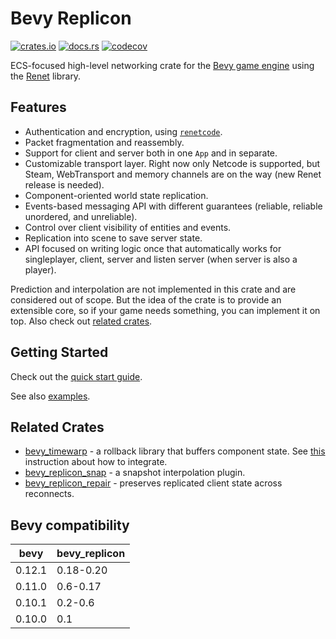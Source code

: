 # Bevy Replicon

[![crates.io](https://img.shields.io/crates/v/bevy_replicon)](https://crates.io/crates/bevy_replicon)
[![docs.rs](https://docs.rs/bevy_replicon/badge.svg)](https://docs.rs/bevy_replicon)
[![codecov](https://codecov.io/gh/lifescapegame/bevy_replicon/branch/master/graph/badge.svg?token=N1G28NQB1L)](https://codecov.io/gh/lifescapegame/bevy_replicon)

ECS-focused high-level networking crate for the [Bevy game engine](https://bevyengine.org) using the [Renet](https://github.com/lucaspoffo/renet) library.

## Features

- Authentication and encryption, using [`renetcode`](https://github.com/lucaspoffo/renet/tree/master/renetcode).
- Packet fragmentation and reassembly.
- Support for client and server both in one `App` and in separate.
- Customizable transport layer. Right now only Netcode is supported, but Steam, WebTransport and memory channels are on the way (new Renet release is needed).
- Component-oriented world state replication.
- Events-based messaging API with different guarantees (reliable, reliable unordered, and unreliable).
- Control over client visibility of entities and events.
- Replication into scene to save server state.
- API focused on writing logic once that automatically works for singleplayer, client, server and listen server (when server is also a player).

Prediction and interpolation are not implemented in this crate and are considered out of scope. But the idea of the crate is to provide an extensible core, so if your game needs something, you can implement it on top. Also check out [related crates](#Related-crates).

## Getting Started

Check out the [quick start guide](https://docs.rs/bevy_replicon/latest/bevy_replicon).

See also [examples](https://github.com/lifescapegame/bevy_replicon/tree/master/examples).

## Related Crates

- [bevy_timewarp](https://github.com/RJ/bevy_timewarp) - a rollback library that buffers component state. See [this](https://github.com/RJ/bevy_timewarp/blob/main/REPLICON_INTEGRATION.md) instruction about how to integrate.
- [bevy_replicon_snap](https://github.com/Bendzae/bevy_replicon_snap) - a snapshot interpolation plugin.
- [bevy_replicon_repair](https://github.com/UkoeHB/bevy_replicon_repair) - preserves replicated client state across reconnects.

## Bevy compatibility

| bevy   | bevy_replicon |
|--------|---------------|
| 0.12.1 | 0.18-0.20     |
| 0.11.0 | 0.6-0.17      |
| 0.10.1 | 0.2-0.6       |
| 0.10.0 | 0.1           |
